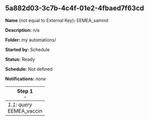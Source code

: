 ## 5a882d03-3c7b-4c4f-01e2-4fbaed7f63cd

**Name** (not equal to External Key)**:** EEMEA_sammit

**Description:** n/a

**Folder:** my automations/

**Started by:** Schedule

**Status:** Ready

**Schedule:** Not defined

**Notifications:** _none_


| Step 1<br>_<small>-</small>_ |
| --- |
| _1.1: query_<br>EEMEA_vaccin |
